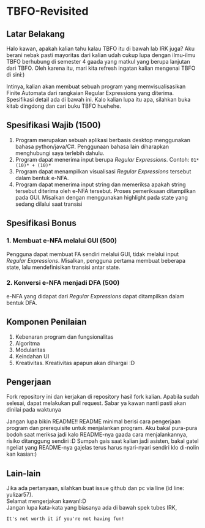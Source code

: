 # TBFO-Revisited
## Latar Belakang
Halo kawan, apakah kalian tahu kalau TBFO itu di bawah lab IRK juga? Aku berani nebak pasti mayoritas dari kalian udah cukup lupa dengan ilmu-ilmu TBFO berhubung di semester 4 gaada yang matkul yang berupa lanjutan dari TBFO. Oleh karena itu, mari kita refresh ingatan kalian mengenai TBFO di sini:)

Intinya, kalian akan membuat sebuah program yang memvisualisasikan Finite Automata dari rangkaian Regular Expressions yang diterima. Spesifikasi detail ada di bawah ini. Kalo kalian lupa itu apa, silahkan buka kitab dingdong dan cari buku TBFO huehehe.

## Spesifikasi Wajib (1500)
1. Program merupakan sebuah aplikasi berbasis desktop menggunakan bahasa python/java/C#. Penggunaan bahasa lain diharapkan menghubungi saya terlebih dahulu.
2. Program dapat menerima input berupa *Regular Expressions*. Contoh:
`01*(10)* + (10)*`
3. Program dapat menampilkan visualisasi *Regular Expressions* tersebut dalam bentuk e-NFA.
4. Program dapat menerima input string dan memeriksa apakah string tersebut diterima oleh e-NFA tersebut. Proses pemeriksaan ditampilkan pada GUI. Misalkan dengan menggunakan highlight pada state yang sedang dilalui saat transisi

## Spesifikasi Bonus
### 1. Membuat e-NFA melalui GUI (500)
Pengguna dapat membuat FA sendiri melalui GUI, tidak melalui input *Regular Expressions*. Misalkan, pengguna pertama membuat beberapa state, lalu mendefinisikan transisi antar state.
### 2. Konversi e-NFA menjadi DFA (500)
e-NFA yang didapat dari *Regular Expressions* dapat ditampilkan dalam bentuk DFA.

## Komponen Penilaian
1. Kebenaran program dan fungsionalitas
2. Algoritma
3. Modularitas
4. Keindahan UI
5. Kreativitas. Kreativitas apapun akan dihargai :D

## Pengerjaan
Fork repository ini dan kerjakan di repository hasil fork kalian. Apabila sudah selesai, dapat melakukan pull request. Sabar ya kawan nanti pasti akan dinilai pada waktunya

Jangan lupa bikin README!! README minimal berisi cara pengerjaan program dan prerequisite untuk menjalankan program. Aku bakal pura-pura bodoh saat meriksa jadi kalo README-nya gaada cara menjalankannya, risiko ditanggung sendiri :D Sumpah gais saat kalian jadi asisten, bakal gatel ngeliat yang README-nya gajelas terus harus nyari-nyari sendiri klo di-nolin kan kasian:)

## Lain-lain
Jika ada pertanyaan, silahkan buat issue github dan pc via line (id line: yulizar57).<br>
Selamat mengerjakan kawan!:D<br>
Jangan lupa kata-kata yang biasanya ada di bawah spek tubes IRK,
```
It's not worth it if you're not having fun!
```
